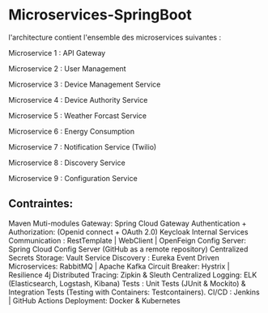 # Microservices-SpringBoot
 l'architecture contient l'ensemble des microservices suivantes :

Microservice 1 : API Gateway

Microservice 2 : User Management

Microservice 3 : Device Management Service

Microservice 4 : Device Authority Service

Microservice 5 : Weather Forcast Service

Microservice 6 : Energy Consumption

Microservice 7 : Notification Service (Twilio)

Microservice 8 : Discovery Service

Microservice 9 : Configuration Service

## Contraintes:

Maven Muti-modules
Gateway: Spring Cloud Gateway
Authentication + Authorization: (Openid connect + OAuth 2.0) Keycloak
Internal Services Communication : RestTemplate | WebClient | OpenFeign
Config Server: Spring Cloud Config Server (GitHub as a remote repository)
Centralized Secrets Storage: Vault
Service Discovery : Eureka
Event Driven Microservices: RabbitMQ | Apache Kafka
Circuit Breaker: Hystrix | Resilience 4j
Distributed Tracing: Zipkin & Sleuth
Centralized Logging: ELK (Elasticsearch, Logstash, Kibana)
Tests : Unit Tests (JUnit & Mockito) & Integration Tests (Testing with Containers: Testcontainers).
CI/CD : Jenkins | GitHub Actions
Deployment: Docker & Kubernetes
